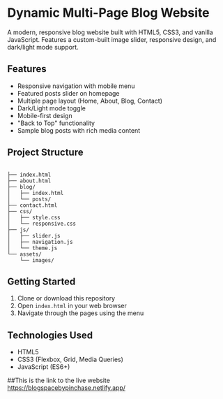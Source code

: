 # Dynamic Multi-Page Blog Website

A modern, responsive blog website built with HTML5, CSS3, and vanilla JavaScript. Features a custom-built image slider, responsive design, and dark/light mode support.

## Features

- Responsive navigation with mobile menu
- Featured posts slider on homepage
- Multiple page layout (Home, About, Blog, Contact)
- Dark/Light mode toggle
- Mobile-first design
- "Back to Top" functionality
- Sample blog posts with rich media content

## Project Structure

```

├── index.html
├── about.html
├── blog/
│   ├── index.html
│   └── posts/
├── contact.html
├── css/
│   ├── style.css
│   └── responsive.css
├── js/
│   ├── slider.js
│   ├── navigation.js
│   └── theme.js
└── assets/
    └── images/
```

## Getting Started

1. Clone or download this repository
2. Open `index.html` in your web browser
3. Navigate through the pages using the menu

## Technologies Used

- HTML5
- CSS3 (Flexbox, Grid, Media Queries)
- JavaScript (ES6+)


##This is the link to the live website
https://blogspacebypinchase.netlify.app/
